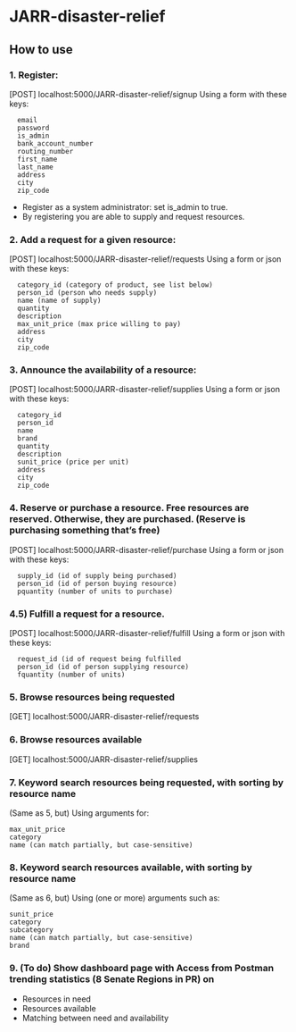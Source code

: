 # JARR-disaster-relief
## How to use

### 1. Register: 
\[POST] localhost:5000/JARR-disaster-relief/signup
	Using a form with these keys:
  
      email
      password
      is_admin
      bank_account_number
      routing_number
      first_name
      last_name
      address
      city
      zip_code
  
- Register as a system administrator: set is_admin to true.
- By registering you are able to supply and request resources.

### 2. Add a request for a given resource: 
\[POST] localhost:5000/JARR-disaster-relief/requests
		Using a form or json with these keys:
    
      category_id (category of product, see list below)
      person_id (person who needs supply)
      name (name of supply)
      quantity
      description
      max_unit_price (max price willing to pay)
      address
      city
      zip_code
### 3. Announce the availability of a resource:
\[POST] localhost:5000/JARR-disaster-relief/supplies
    Using a form or json with these keys:
    
      category_id
      person_id
      name
      brand
      quantity
      description
      sunit_price (price per unit)
      address
      city
      zip_code

### 4. Reserve or purchase a resource. Free resources are reserved. Otherwise, they are purchased. (Reserve is purchasing something that’s free)
\[POST] localhost:5000/JARR-disaster-relief/purchase
		Using a form or json with these keys:
    
      supply_id (id of supply being purchased)
      person_id (id of person buying resource)
      pquantity (number of units to purchase)
      
### 4.5) Fulfill a request for a resource.
 \[POST] localhost:5000/JARR-disaster-relief/fulfill
		Using a form or json with these keys:
    
      request_id (id of request being fulfilled
      person_id (id of person supplying resource)
      fquantity (number of units)
      
### 5. Browse resources being requested 
\[GET] localhost:5000/JARR-disaster-relief/requests

### 6. Browse resources available 
\[GET] localhost:5000/JARR-disaster-relief/supplies

### 7. Keyword search resources being requested, with sorting by resource name 
(Same as 5, but) Using arguments for:

    max_unit_price
    category
    name (can match partially, but case-sensitive)
    
### 8. Keyword search resources available, with sorting by resource name
(Same as 6, but) Using (one or more) arguments such as:

    sunit_price
    category
    subcategory
    name (can match partially, but case-sensitive)
    brand

### 9. (To do) Show dashboard page with Access from Postman trending statistics (8 Senate Regions in PR) on 
  - Resources in need
  - Resources available 
  - Matching between need and availability


